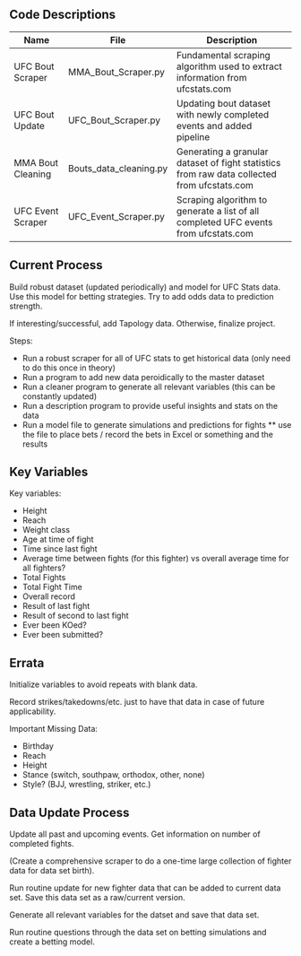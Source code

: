 ## Code Descriptions 

|Name | File | Description | 
| --- | --- | --- | 
| UFC Bout Scraper | MMA_Bout_Scraper.py | Fundamental scraping algorithm used to extract information from ufcstats.com |
| UFC Bout Update  | UFC_Bout_Scraper.py | Updating bout dataset with newly completed events and added pipeline |
| MMA Bout Cleaning | Bouts_data_cleaning.py | Generating a granular dataset of fight statistics from raw data collected from ufcstats.com |
| UFC Event Scraper | UFC_Event_Scraper.py | Scraping algorithm to generate a list of all completed UFC events from ufcstats.com |

## Current Process

Build robust dataset (updated periodically) and model for UFC Stats data. Use this model for betting strategies. Try to add odds data to prediction strength.

If interesting/successful, add Tapology data. Otherwise, finalize project.

Steps:
* Run a robust scraper for all of UFC stats to get historical data (only need to do this once in theory)
* Run a program to add new data peroidically to the master dataset
* Run a cleaner program to generate all relevant variables (this can be constantly updated)
* Run a description program to provide useful insights and stats on the data 
* Run a model file to generate simulations and predictions for fights 
** use the file to place bets / record the bets in Excel or something and the results

## Key Variables

Key variables:
* Height
* Reach
* Weight class
* Age at time of fight
* Time since last fight
* Average time between fights (for this fighter) vs overall average time for all fighters? 
* Total Fights
* Total Fight Time
* Overall record 
* Result of last fight
* Result of second to last fight
* Ever been KOed?
* Ever been submitted?

## Errata

Initialize variables to avoid repeats with blank data. 

Record strikes/takedowns/etc. just to have that data in case of future applicability. 

Important Missing Data:
* Birthday
* Reach
* Height
* Stance (switch, southpaw, orthodox, other, none)
* Style? (BJJ, wrestling, striker, etc.) 

## Data Update Process

Update all past and upcoming events. Get information on number of completed fights. 

(Create a comprehensive scraper to do a one-time large collection of fighter data for data set birth).

Run routine update for new fighter data that can be added to current data set. Save this data set as a raw/current version.

Generate all relevant variables for the datset and save that data set. 

Run routine questions through the data set on betting simulations and create a betting model.



